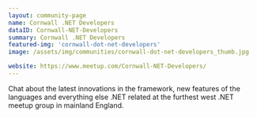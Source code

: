 ```yaml
---
layout: community-page
name: Cornwall .NET Developers
dataID: Cornwall-NET-Developers
summary: Cornwall .NET Developers
featured-img: 'cornwall-dot-net-developers'
image: /assets/img/communities/cornwall-dot-net-developers_thumb.jpg

website: https://www.meetup.com/Cornwall-NET-Developers/
---
```

Chat about the latest innovations in the framework, new features of the languages
and everything else .NET related at the furthest west .NET meetup group in mainland England.
